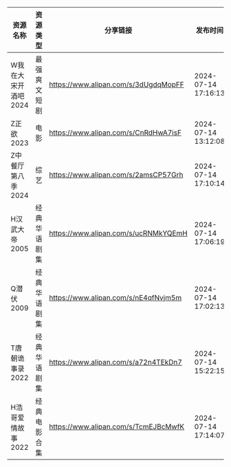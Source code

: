 | 资源名称         | 资源类型   | 分享链接                                 | 发布时间                |
| ------------ | ------ | ------------------------------------ | ------------------- |
| W我在大宋开酒吧2024 | 最强爽文短剧 | https://www.alipan.com/s/3dUgdqMopFF | 2024-07-14 17:16:13 |
| Z正欲2023      | 电影     | https://www.alipan.com/s/CnRdHwA7isF | 2024-07-14 13:12:08 |
| Z中餐厅第八季2024  | 综艺     | https://www.alipan.com/s/2amsCP57Grh | 2024-07-14 17:10:14 |
| H汉武大帝2005    | 经典华语剧集 | https://www.alipan.com/s/ucRNMkYQEmH | 2024-07-14 17:06:19 |
| Q潜伏2009      | 经典华语剧集 | https://www.alipan.com/s/nE4qfNvjm5m | 2024-07-14 17:02:13 |
| T唐朝诡事录2022   | 经典华语剧集 | https://www.alipan.com/s/a72n4TEkDn7 | 2024-07-14 15:22:15 |
| H浩哥爱情故事2022  | 经典电影合集 | https://www.alipan.com/s/TcmEJBcMwfK | 2024-07-14 17:14:07 |
